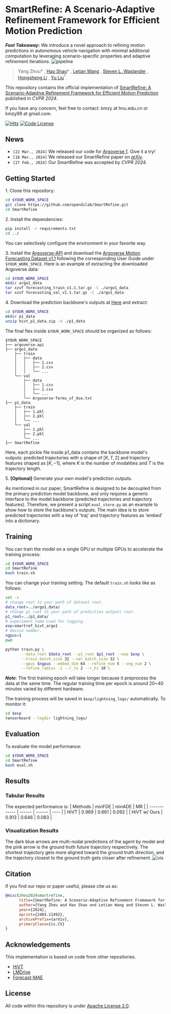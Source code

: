 # SmartRefine: A Scenario-Adaptive Refinement Framework for Efficient Motion Prediction

**_Fast Takeaway_:** We introduce a novel approach to refining motion predictions in autonomous vehicle navigation with minimal additional computation by leveraging scenario-specific properties and adaptive refinement iterations.
![pipeline](assets/pipeline.png)
> Yang Zhou\* , [Hao Shao](http://hao-shao.com/)\* , [Letian Wang](https://letianwang0.wixsite.com/myhome) , [Steven L. Waslander](https://www.trailab.utias.utoronto.ca/stevenwaslander) , [Hongsheng Li](http://www.ee.cuhk.edu.hk/~hsli/) , [Yu Liu](https://liuyu.us/)$^\dagger$.

This repository contains the official implementation of [SmartRefine: A Scenario-Adaptive Refinement Framework for Efficient Motion Prediction](https://arxiv.org/abs/2403.11492) published in _CVPR 2024_.

If you have any concern, feel free to contact: kmzy at hnu.edu.cn or kmzy99 at gmail.com.

[![Hits](https://hits.seeyoufarm.com/api/count/incr/badge.svg?url=https%3A%2F%2Fgithub.com%2Fopendilab%2FSmartRefine%2F&count_bg=%2379C83D&title_bg=%23555555&icon=&icon_color=%23E7E7E7&title=hits&edge_flat=false)](https://hits.seeyoufarm.com)
[![Code License](https://img.shields.io/badge/Code%20License-Apache_2.0-green.svg)](https://github.com/tatsu-lab/stanford_alpaca/blob/main/LICENSE)

## News
- `[22 Mar., 2024]` We released our code for [Argoverse 1](https://github.com/argoverse/argoverse-api). Give it a try!
- `[18 Mar., 2024]` We released our SmartRefine paper on [<u>_arXiv_</u>](https://arxiv.org/abs/2403.11492).
- `[27 Feb., 2024]` Our SmartRefine was accepted by _CVPR 2024_.

## Getting Started
1\. Clone this repository:
```bash
cd $YOUR_WORK_SPACE
git clone https://github.com/opendilab/SmartRefine.git
cd SmartRefine
```
2\. Install the dependencies:
```bash
pip install -r requirements.txt
cd ../
```
You can selectively configure the environment in your favorite way.

3\. Install the [Argoverse-API](https://github.com/argoverse/argoverse-api?tab=readme-ov-file#installation) and download the [Argoverse Motion Forecasting Dataset v1.1](https://www.argoverse.org/av1.html) following the corresponding User Guide under `$YOUR_WORK_SPACE`. Here is an example of extracting the downloaded Argoverse data:

```bash
cd $YOUR_WORK_SPACE
mkdir argo1_data
tar xzvf forecasting_train_v1.1.tar.gz -C ./argo1_data
tar xzvf forecasting_val_v1.1.tar.gz -C ./argo1_data
```

4\. Download the prediction backbone's outputs at [Here](https://openxlab.org.cn/datasets/kmzy99/SmartRefine/tree/main/prediction_data) and extract:

```bash
cd $YOUR_WORK_SPACE
mkdir p1_data
unzip hivt_p1_data.zip -d ./p1_data
```

The final fles inside `$YOUR_WORK_SPACE` should be organized as follows:

```
$YOUR_WORK_SPACE
├── argoverse-api
├── argo1_data
    ├── train
    │   ├── data
    │   │   ├── 1.csv
    │   │   ├── 2.csv
    │   │   └── ...
    └── val
        ├── data
        │   ├── 1.csv
        │   ├── 2.csv
        │   └── ...
        └── Argoverse-Terms_of_Use.txt
├── p1_data
    ├── train
    │   ├── 1.pkl
    │   ├── 2.pkl
    │   └── ...
    └── val
        ├── 1.pkl
        ├── 2.pkl
        └── ...
├── SmartRefine
```
Here, each pickle file inside p1_data contains the backbone model's outputs: predicted trajectories with a shape of $[K, T, 2]$ and trajectory features shaped as $[K, -1]$, where $K$ is the number of modalities and $T$ is the trajectory length.

5\. **[Optional]** Generate your own model's prediction outputs.

As mentioned in our paper, SmartRefine is designed to be decoupled from the primary prediction model backbone, and only requires a generic interface to the model backbone (predicted trajectories and trajectory features). Therefore, we present a script `eval_store.py` as an example to show how to store the backbone's outputs. The main idea is to store predicted trajectories with a key of 'traj' and trajectory features as 'embed' into a dictionary.

## Training
You can train the model on a single GPU or multiple GPUs to accelerate the training process:

```bash
cd $YOUR_WORK_SPACE
cd SmartRefine
bash train.sh
```

You can change your training setting. The default `train.sh` looks like as follows:
```bash
set -x
# change root to your path of dataset root.
data_root=../argo1_data/
# change p1_root to your path of prediction outputs root.
p1_root=../p1_data/
# experiment name used for logging.
exp=smartref_hivt_argo1
# device number.
ngpus=1
pwd

python train.py \
       --data_root $data_root --p1_root $p1_root --exp $exp \
       --train_batch_size 32 --val_batch_size 32 \
       --gpus $ngpus --embed_dim 64 --refine_num 5 --seg_num 2 \
       --refine_radius -1 --r_lo 2 --r_hi 10 \
```

**_Note_**: The first training epoch will take longer because it preprocess the data at the same time. The regular training time per epoch is around 20~40 minutes varied by different hardware.

The training process will be saved in `$exp/lightning_logs/` automatically. To monitor it:
```bash
cd $exp
tensorboard --logdir lightning_logs/
```

## Evaluation
To evaluate the model performance:
```bash
cd $YOUR_WORK_SPACE
cd SmartRefine
bash eval.sh
```

## Results
### Tabular Results
The expected performance is:
| Methods      | minFDE | minADE | MR   |
| ------------ | ------ | ------ | ---- |
| HiVT         | 0.969   | 0.661   | 0.092 |
| HiVT w/ Ours | 0.913   | 0.646   | 0.083 |
### Visualization Results
The dark blue arrows are multi-nodal predictions of the agent by model and the pink arrow is the ground truth future trajectory respectively. The shortest trajectory gets more aligned toward the ground truth direction, and the trajectory closest to the ground truth gets closer after refinement.
![vis](assets/visualization.png)

## Citation
If you find our repo or paper useful, please cite us as:

```bibtex
@misc{zhou2024smartrefine,
      title={SmartRefine: A Scenario-Adaptive Refinement Framework for Efficient Motion Prediction}, 
      author={Yang Zhou and Hao Shao and Letian Wang and Steven L. Waslander and Hongsheng Li and Yu Liu},
      year={2024},
      eprint={2403.11492},
      archivePrefix={arXiv},
      primaryClass={cs.CV}
}
```

## Acknowledgements

This implementation is based on code from other repositories.
- [HiVT](https://github.com/ZikangZhou/HiVT)
- [LMDrive](https://github.com/opendilab/LMDrive)
- [Forecast-MAE](https://github.com/jchengai/forecast-mae)

## License

All code within this repository is under [Apache License 2.0](https://www.apache.org/licenses/LICENSE-2.0).